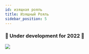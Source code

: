 ```yaml
---
id: изящная рояль
title: Изящный Рояль
sidebar_position: 5
---
```


### 🚧 Under development for 2022 🚧

![](/img/niftyroyale_v01.png)
